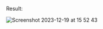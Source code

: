 Result: 

![Screenshot 2023-12-19 at 15 52 43](https://github.com/VSK-Group/playground_ocr/assets/28681675/02207861-be89-4ee4-9843-b047e35dc06c)
